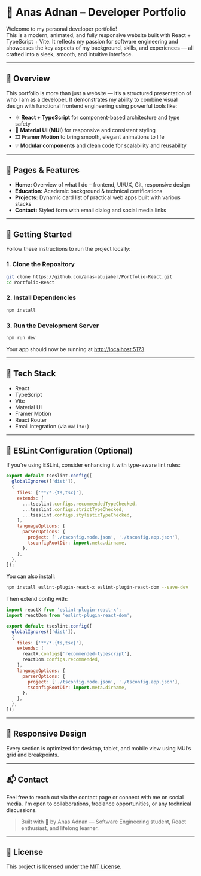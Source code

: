 # 🚀 Anas Adnan – Developer Portfolio

Welcome to my personal developer portfolio!  
This is a modern, animated, and fully responsive website built with React + TypeScript + Vite. It reflects my passion for software engineering and showcases the key aspects of my background, skills, and experiences — all crafted into a sleek, smooth, and intuitive interface.

---

## 🌟 Overview

This portfolio is more than just a website — it’s a structured presentation of who I am as a developer. It demonstrates my ability to combine visual design with functional frontend engineering using powerful tools like:

- ⚛️ **React + TypeScript** for component-based architecture and type safety  
- 🎨 **Material UI (MUI)** for responsive and consistent styling  
- 🎞️ **Framer Motion** to bring smooth, elegant animations to life  
- 💡 **Modular components** and clean code for scalability and reusability  

---

## 📂 Pages & Features

- **Home:** Overview of what I do – frontend, UI/UX, Git, responsive design  
- **Education:** Academic background & technical certifications  
- **Projects:** Dynamic card list of practical web apps built with various stacks  
- **Contact:** Styled form with email dialog and social media links  

---

## 🚀 Getting Started

Follow these instructions to run the project locally:

### 1. Clone the Repository

```bash
git clone https://github.com/anas-abujaber/Portfolio-React.git
cd Portfolio-React
```

### 2. Install Dependencies

```bash
npm install
```

### 3. Run the Development Server

```bash
npm run dev
```

Your app should now be running at [http://localhost:5173](http://localhost:5173)

---

## 🧰 Tech Stack

- React  
- TypeScript  
- Vite  
- Material UI  
- Framer Motion  
- React Router  
- Email integration (via `mailto:`)

---

## 🔎 ESLint Configuration (Optional)

If you're using ESLint, consider enhancing it with type-aware lint rules:

```js
export default tseslint.config([
  globalIgnores(['dist']),
  {
    files: ['**/*.{ts,tsx}'],
    extends: [
      ...tseslint.configs.recommendedTypeChecked,
      ...tseslint.configs.strictTypeChecked,
      ...tseslint.configs.stylisticTypeChecked,
    ],
    languageOptions: {
      parserOptions: {
        project: ['./tsconfig.node.json', './tsconfig.app.json'],
        tsconfigRootDir: import.meta.dirname,
      },
    },
  },
]);
```

You can also install:

```bash
npm install eslint-plugin-react-x eslint-plugin-react-dom --save-dev
```

Then extend config with:

```js
import reactX from 'eslint-plugin-react-x';
import reactDom from 'eslint-plugin-react-dom';

export default tseslint.config([
  globalIgnores(['dist']),
  {
    files: ['**/*.{ts,tsx}'],
    extends: [
      reactX.configs['recommended-typescript'],
      reactDom.configs.recommended,
    ],
    languageOptions: {
      parserOptions: {
        project: ['./tsconfig.node.json', './tsconfig.app.json'],
        tsconfigRootDir: import.meta.dirname,
      },
    },
  },
]);
```

---

## 📱 Responsive Design

Every section is optimized for desktop, tablet, and mobile view using MUI’s grid and breakpoints.

---

## 📬 Contact

Feel free to reach out via the contact page or connect with me on social media. I'm open to collaborations, freelance opportunities, or any technical discussions.

> Built with 💙 by Anas Adnan — Software Engineering student, React enthusiast, and lifelong learner.

---

## 📝 License

This project is licensed under the [MIT License](LICENSE).